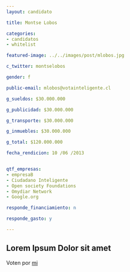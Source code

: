 ```yaml
---
layout: candidato

title: Montse Lobos

categories: 
- candidatos
- whitelist

featured-image: ../../images/post/mlobos.jpg

c_twitter: montselobos

gender: f

public-email: mlobos@votainteligente.cl

g_sueldos: $30.000.000

g_publicidad: $30.000.000

g_transporte: $30.000.000

g_inmuebles: $30.000.000

g_total: $120.000.000

fecha_rendicion: 10 /06 /2013


qtf_empresas:
- empresaB
- Ciudadano Inteligente
- Open society Foundations
- Omydiar Network
- Google.org

responde_financiamiento: n

responde_gasto: y

---
```

Lorem Ipsum Dolor sit amet
---

Voten por [mi][left]

[left]: https://candideit.org
